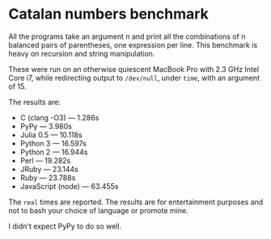 # Catalan numbers benchmark

All the programs take an argument n and print all the combinations of
n balanced pairs of parentheses, one expression per line. This benchmark
is heavy on recursion and string manipulation.

These were run on an otherwise quiescent MacBook Pro with 2.3 GHz Intel Core
i7, while redirecting output to `/dev/null`, under `time`, with an argument
of 15.

The results are:

* C (clang -O3) — 1.286s
* PyPy — 3.980s
* Julia 0.5 — 10.118s
* Python 3 — 16.597s
* Python 2 — 16.944s
* Perl — 19.282s
* JRuby — 23.144s
* Ruby — 23.788s
* JavaScript (node) — 63.455s

The `real` times are reported. The results are for entertainment purposes
and not to bash your choice of language or promote mine.

I didn't expect PyPy to do so well.
